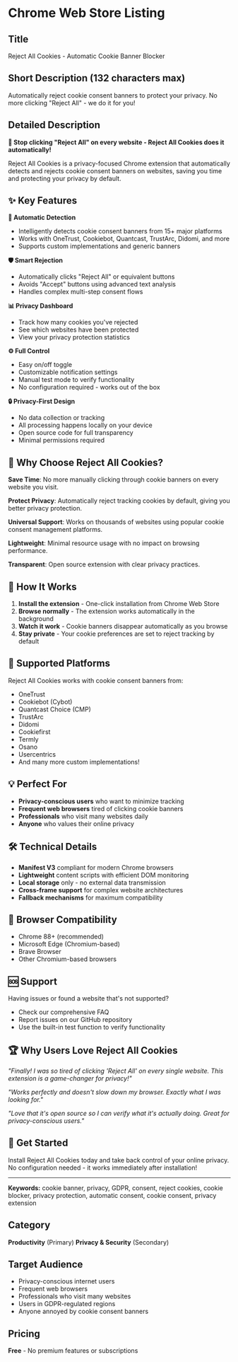 # Chrome Web Store Listing

## Title
Reject All Cookies - Automatic Cookie Banner Blocker

## Short Description (132 characters max)
Automatically reject cookie consent banners to protect your privacy. No more clicking "Reject All" - we do it for you!

## Detailed Description

**🍪 Stop clicking "Reject All" on every website - Reject All Cookies does it automatically!**

Reject All Cookies is a privacy-focused Chrome extension that automatically detects and rejects cookie consent banners on websites, saving you time and protecting your privacy by default.

## ✨ Key Features

**🚀 Automatic Detection**
- Intelligently detects cookie consent banners from 15+ major platforms
- Works with OneTrust, Cookiebot, Quantcast, TrustArc, Didomi, and more
- Supports custom implementations and generic banners

**🛡️ Smart Rejection**
- Automatically clicks "Reject All" or equivalent buttons
- Avoids "Accept" buttons using advanced text analysis
- Handles complex multi-step consent flows

**📊 Privacy Dashboard**
- Track how many cookies you've rejected
- See which websites have been protected
- View your privacy protection statistics

**⚙️ Full Control**
- Easy on/off toggle
- Customizable notification settings
- Manual test mode to verify functionality
- No configuration required - works out of the box

**🔒 Privacy-First Design**
- No data collection or tracking
- All processing happens locally on your device
- Open source code for full transparency
- Minimal permissions required

## 🎯 Why Choose Reject All Cookies?

**Save Time**: No more manually clicking through cookie banners on every website you visit.

**Protect Privacy**: Automatically reject tracking cookies by default, giving you better privacy protection.

**Universal Support**: Works on thousands of websites using popular cookie consent management platforms.

**Lightweight**: Minimal resource usage with no impact on browsing performance.

**Transparent**: Open source extension with clear privacy practices.

## 🚀 How It Works

1. **Install the extension** - One-click installation from Chrome Web Store
2. **Browse normally** - The extension works automatically in the background
3. **Watch it work** - Cookie banners disappear automatically as you browse
4. **Stay private** - Your cookie preferences are set to reject tracking by default

## 🔧 Supported Platforms

Reject All Cookies works with cookie consent banners from:
- OneTrust
- Cookiebot (Cybot)
- Quantcast Choice (CMP)
- TrustArc
- Didomi
- Cookiefirst
- Termly
- Osano
- Usercentrics
- And many more custom implementations!

## 💡 Perfect For

- **Privacy-conscious users** who want to minimize tracking
- **Frequent web browsers** tired of clicking cookie banners
- **Professionals** who visit many websites daily
- **Anyone** who values their online privacy

## 🛠️ Technical Details

- **Manifest V3** compliant for modern Chrome browsers
- **Lightweight** content scripts with efficient DOM monitoring
- **Local storage** only - no external data transmission
- **Cross-frame support** for complex website architectures
- **Fallback mechanisms** for maximum compatibility

## 📱 Browser Compatibility

- Chrome 88+ (recommended)
- Microsoft Edge (Chromium-based)
- Brave Browser
- Other Chromium-based browsers

## 🆘 Support

Having issues or found a website that's not supported?
- Check our comprehensive FAQ
- Report issues on our GitHub repository
- Use the built-in test function to verify functionality

## 🏆 Why Users Love Reject All Cookies

*"Finally! I was so tired of clicking 'Reject All' on every single website. This extension is a game-changer for privacy!"*

*"Works perfectly and doesn't slow down my browser. Exactly what I was looking for."*

*"Love that it's open source so I can verify what it's actually doing. Great for privacy-conscious users."*

## 🚀 Get Started

Install Reject All Cookies today and take back control of your online privacy. No configuration needed - it works immediately after installation!

---

**Keywords:** cookie banner, privacy, GDPR, consent, reject cookies, cookie blocker, privacy protection, automatic consent, cookie consent, privacy extension

## Category
**Productivity** (Primary)
**Privacy & Security** (Secondary)

## Target Audience
- Privacy-conscious internet users
- Frequent web browsers
- Professionals who visit many websites
- Users in GDPR-regulated regions
- Anyone annoyed by cookie consent banners

## Pricing
**Free** - No premium features or subscriptions 
